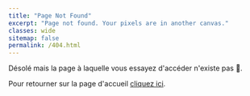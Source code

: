 ```yaml
---
title: "Page Not Found"
excerpt: "Page not found. Your pixels are in another canvas."
classes: wide
sitemap: false
permalink: /404.html
---
```


Désolé mais la page à laquelle vous essayez d'accéder n'existe pas 🥺.

Pour retourner sur la page d'accueil [cliquez ici](https://blog.vaniila.ai/).

